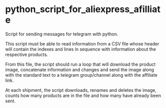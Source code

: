# python_script_for_aliexpress_afilliate
Script for sending messages for telegram with python.

This script must be able to read information from a CSV file whose header will contain the indexes and lines in sequence with information about the respective products.

From this file, the script should run a loop that will download the product image, concatenate information and changes and send the image along with the standard text to a telegram group/channel along with the affiliate link.

At each shipment, the script downloads, renames and deletes the image, counts how many products are in the file and how many have already been sent.